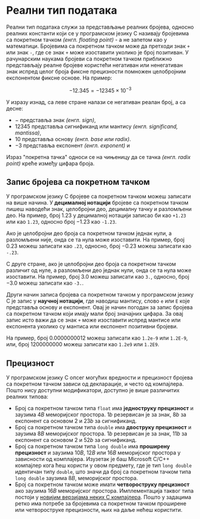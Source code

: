 # Реални тип података

Реални тип података служи за представљање реалних бројева, односно реалних
константи који се у програмском језику C називају бројевима са покретном тачком
*(енгл. floating point)* - а не запетом као у математици. Бројевима са
покретном тачком може да претходи знак `+` или знак `-`, где се знак `+` може
изоставити уколико је број позитиван. У рачунарским наукама бројеви са
покретном тачком приближно представљају реалне бројеве користећи негативан или
ненегативан знак испред целог броја фиксне прецизности помножен целобројним
експонентом фиксне основе. На пример:

$$-12.345=-12345\times{10^{-3}}$$

У изразу изнад, са леве стране налази се негативан реалан број, а са десне:

- $-$ представља знак *(енгл. sign)*,
- $12345$ представља сигнификанд или мантису *(енгл. significand, mantissa)*,
- $10$ представља основу *(енгл. base или radix)*.
- $-3$ представља експонент *(енгл. exponent)* и

Израз "покретна тачка" односи се на чињеницу да се тачка *(енгл. radix point)*
креће између цифара броја.

## Запис бројева са покретном тачком

У програмском језику C бројеве са покретном тачком можеш записати на више
начина. У **децималној нотацији** бројеве са покретном тачком пишеш наводећи
знак, целобројни део, децималну тачку и разломљени део. На пример, број $1.23$
у децималној нотацији записао би као `+1.23` или као `1.23`, односно број
$-1.23$ као `-1.23`.

Ако је целобројни део броја са покретном тачком једнак нули, а разломљени није,
онда се та нула може изоставити. На пример, број $0.23$ можеш записати као
`.23`, односно, број $-0.23$ можеш записати као `-.23`.

С друге стране, ако је целобројни део броја са покретном тачком различит од
нуле, а разломљени део једнак нули, онда се та нула може изоставити. На пример,
број $3.0$ можеш записати као `3.`, односно, број $-3.0$ можеш записати као
`-3.`.

Други начин записа бројева са покретном тачком у програмском језику C је запис
у **научној нотацији**, где наводиш мантису, слово `е` или `E` које представља
основу и експонент. Овај је начин погодан за запис бројева са покретном тачком
који имају мали број значајних цифара. За овај запис исто важи да се знак `+`
може изоставити испред мантисе или експонента уколико су мантиса или експонент
позитивни бројеви.

На пример, број $0.0000000012$ можеш записати као `1.2e-9` или `1.2E-9`, или,
број $1200000000$ можеш записати као `1.2e9` или `1.2E9`.

## Прецизност

У програмском језику C опсег могућих вредности и прецизност бројева са
покретном тачком зависи од декларације, и често од компајлера. Пошто нису
доступни модификатори, доступно је више различитих реалних типова:

- Број са покретном тачком типа `float` има **једноструку прецизност** и
заузима $4B$ меморијског простора. $1b$ резервисан је за знак, $8b$ за
експонент са основом 2 и $23b$ за сигнификанд.
- Број са покретном тачком типа `double` има **двоструку прецизност** и заузима
$8B$ меморијског простора. $1b$ резервисан је за знак, $11b$ за експонент са
основом 2 и $52b$ за сигнификанд.
- Број са покретном тачком типа `long double` има **проширену прецизност** и
заузима $10B$, $12B$ или $16B$ меморијског простора у зависности од комплајера.
Изузетак је баш Microsoft C/C++ компајлер кога ћеш користи у овом предмету, где
је тип `long double` идентичан типу `double`, што значи да број са покретном
тачком типа `long double` заузима $8B$, меморијског простора.
- Број са покретном тачком може имати **четвороструку прецизност** ако заузима
$16B$ меморијског простора. Имплементација таквог типа постоји у
[новијим верзијама неких C компајлера](https://gcc.gnu.org/onlinedocs/libquadmath.pdf).
Пошто у задацима ретко има потребе за бројевима са покретном тачком проширене
или четвороструке прецизности, њих на даље нећеш користити.
